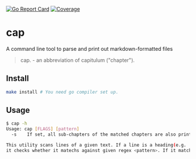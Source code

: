[![Go Report Card](https://goreportcard.com/badge/github.com/nchern/cap)](https://goreportcard.com/report/github.com/nchern/cap)
[![Coverage](https://gocover.io/_badge/github.com/nchern/cap)](https://gocover.io/github.com/nchern/cap)

# cap
A command line tool to parse and print out markdown-formatted files

> cap. - an abbreviation of capitulum ("chapter").

## Install
```bash
make install # You need go compiler set up.
```

## Usage
```bash
$ cap -h
Usage: cap [FLAGS] [pattern]
  -s	If set, all sub-chapters of the matched chapters are also printed out. Subchapter is a chapter with headings of higher levels that the initial one

This utility scans lines of a given text. If a line is a heading(e.g. '* Header 1'),
it checks whether it matechs against given regex <pattern>. If it matches, the heading along with its contents(i.e. chapter)
```
